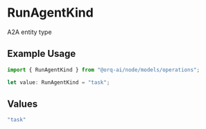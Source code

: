 # RunAgentKind

A2A entity type

## Example Usage

```typescript
import { RunAgentKind } from "@orq-ai/node/models/operations";

let value: RunAgentKind = "task";
```

## Values

```typescript
"task"
```